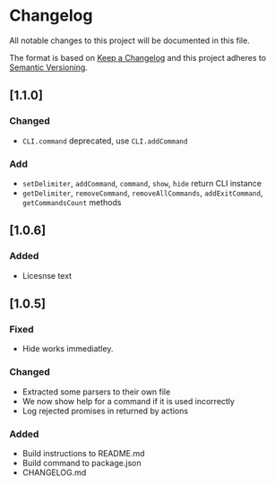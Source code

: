 # Changelog
All notable changes to this project will be documented in this file.

The format is based on [Keep a Changelog](http://keepachangelog.com/en/1.0.0/)
and this project adheres to [Semantic Versioning](http://semver.org/spec/v2.0.0.html).

## [1.1.0]

### Changed

- `CLI.command` deprecated, use `CLI.addCommand`

### Add
- `setDelimiter`, `addCommand`, `command`, `show`, `hide` return CLI instance
- `getDelimiter`, `removeCommand`, `removeAllCommands`, `addExitCommand`, `getCommandsCount` methods

## [1.0.6]

### Added

- Licesnse text

## [1.0.5]

### Fixed

- Hide works immediatley.

### Changed

- Extracted some parsers to their own file
- We now show help for a command if it is used incorrectly
- Log rejected promises in returned by actions

### Added

- Build instructions to README.md
- Build command to package.json
- CHANGELOG.md
